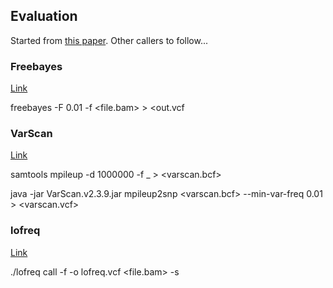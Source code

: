 ## Evaluation
Started from [this paper](https://www.nature.com/articles/srep43169?WT.feed_name=subjects_biotechnology). Other callers to follow...

### Freebayes

[Link](https://github.com/ekg/freebayes)

freebayes -F 0.01 -f <fasta> <file.bam> > <out.vcf

### VarScan

[Link](https://sourceforge.net/projects/varscan/files/)

samtools mpileup -d 1000000 -f <fasta>_<bam> > <varscan.bcf>
  
java -jar VarScan.v2.3.9.jar mpileup2snp <varscan.bcf> --min-var-freq 0.01  > <varscan.vcf>


### lofreq

[Link](http://csb5.github.io/lofreq/)

./lofreq call -f <fasta> -o lofreq.vcf <file.bam> -s
